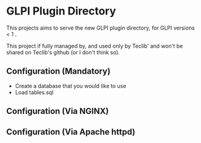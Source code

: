 # GLPI Plugin Directory

This projects aims to serve the new GLPI plugin directory,
for GLPI versions < 1 .

This project if fully managed by, and used only by Teclib'
and won't be shared on Teclib's github (or I don't think so).

## Configuration (Mandatory)

 + Create a database that you would like to use
 + Load tables.sql

## Configuration (Via NGINX)

## Configuration (Via Apache httpd)

